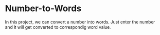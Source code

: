 # Number-to-Words
In this project, we can convert a number into words. Just enter the number and it will get converted to correspondig word value.
